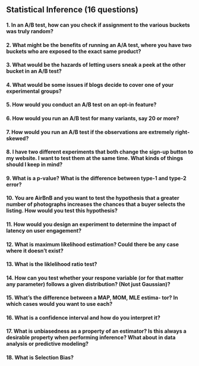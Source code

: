 ## Statistical Inference (16 questions)

#### 1. In an A/B test, how can you check if assignment to the various buckets was truly random?

#### 2. What might be the benefits of running an A/A test, where you have two buckets who are exposed to the exact same product?

#### 3. What would be the hazards of letting users sneak a peek at the other bucket in an A/B test?

#### 4. What would be some issues if blogs decide to cover one of your experimental groups?

#### 5. How would you conduct an A/B test on an opt-in feature? 

#### 6. How would you run an A/B test for many variants, say 20 or more?

#### 7. How would you run an A/B test if the observations are extremely right-skewed?

#### 8. I have two different experiments that both change the sign-up button to my website. I want to test them at the same time. What kinds of things should I keep in mind?

#### 9. What is a p-value? What is the difference between type-1 and type-2 error?

#### 10. You are AirBnB and you want to test the hypothesis that a greater number of photographs increases the chances that a buyer selects the listing. How would you test this hypothesis?

#### 11. How would you design an experiment to determine the impact of latency on user engagement?

#### 12. What is maximum likelihood estimation? Could there be any case where it doesn’t exist?

#### 13. What is the liklelihood ratio test?

#### 14. How can you test whether your respone variable (or for that matter any parameter) follows a given distribution? (Not just Gaussian)?

#### 15. What’s the difference between a MAP, MOM, MLE estima\- tor? In which cases would you want to use each?

#### 16. What is a confidence interval and how do you interpret it?

#### 17. What is unbiasedness as a property of an estimator? Is this always a desirable property when performing inference? What about in data analysis or predictive modeling?

#### 18. What is Selection Bias?
  
